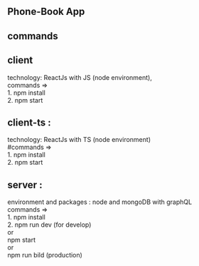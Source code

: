 ## Phone-Book App

## commands

## client 
 technology: ReactJs with JS (node environment), \
 commands => \
	1. npm install \
	2. npm start 

## client-ts :
 technology: ReactJs with TS (node environment)\
 #commands =>\
	1. npm install \
	2. npm start
	

## server :
 environment and packages : node and mongoDB with graphQL \
 commands => \
	1. npm install \
 	2. npm run dev (for develop) \
 	or\
	   npm start \
    or\
	   npm run bild (production) 


